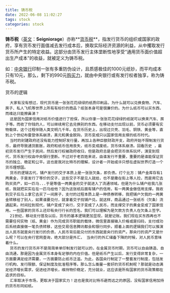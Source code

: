 ```yaml
---
title: 铸币税
date: 2022-06-08 11:02:27
tags: stock
categories: stock
---
```


**铸币税**（[英文](https://link.zhihu.com/?target=https%3A//zh.m.wikipedia.org/wiki/%E8%8B%B1%E6%96%87)：**Seigniorage**）亦称**[货币税](https://www.zhihu.com/search?q=货币税&search_source=Entity&hybrid_search_source=Entity&hybrid_search_extra={"sourceType"%3A"answer"%2C"sourceId"%3A522913906})**，指发行货币的组织或国家的政府，享有货币发行面值减去发行成本后，换取实际经济资源的利益，从中攫取发行货币所产生的特定收益。这部分由货币发行主体垄断性地享受“通用货币面价值超出生产成本”的收益，就被定义为铸币税。

如：[中央银行](https://link.zhihu.com/?target=https%3A//zh.m.wikipedia.org/wiki/%E4%B8%AD%E5%A4%AE%E9%8A%80%E8%A1%8C)印制一张有多重防伪设计，且质感极佳的1000元纸钞，而平均成本只有10元，那么，剩下的990元[购买力](https://link.zhihu.com/?target=https%3A//zh.m.wikipedia.org/wiki/%E8%B3%BC%E8%B2%B7%E5%8A%9B)，就由中央银行或有发行权者独享，称为铸币税。

<!--more-->

货币的逻辑

```
  大家有没有想过，现代货币是一张张花花绿绿的纸质印刷品，为什么就可以兑换食物、汽车、房子、私人飞机等世界上所有有标价的商品？纸张本身可是很廉价的。为什么纸币可以买东西，而维达只能擦鼻涕？
  这是因为国家信用对纸币价值进行了担保，所以你拿一张张花花绿绿的纸就可以换来汽车、房子等。而收了你钱的人，可以继续用它去兑换别的东西。在移动支付出现以前，货币必须要有实物载体，这个过程伴随人类文明几千年。在货币历史上，出现过贝壳、羽毛、铜铁、黄金等，直到上个世纪布雷登体系崩溃，美元和黄金脱钩，货币变成只以国家信用支撑的纸币时代。
  当时的封建政府还没有能力控制好发行量，再加上各种巨额财政开支，政府开始不限制发行货币，最终导致通货膨胀，政府和纸币信用丧失，纸币变成废纸，货币体系崩溃。回看历史 ，最初货币发行产生于民间，然后发行权被政府收归，但是政府总是会把货币体系玩坏，演变到现代，货币发行权由中央银行垄断。不过对于老百姓来说，由谁发行不重要，重要的是谁能保证货币的独立、稳定和公平。这也是我对比特币的理解，设计者一开始或许只想在虚拟世界打造一个货币理想国。
  货币的逻辑古代，铺户发行的交子本质上是一张张欠条，即负债。打个比方：铺户金库存有1两黄金，于是发行了等价的交子，这些交子不是见人就给，也不是撒在街上等人捡，而是用它去购买资产，如一匹马...于是等值一两黄金的交子就进入了流通领域。但是为什么铺户给我几张纸，我就把实实在在一匹马给他？因为这张纸后面有铺户的信用，有一两黄金做信用支撑。我收到交子后马上拿它去买了一间房子，支付的过程本质上是一种债券转移，我把铺户欠我的一两黄金转移给了别人，如果谁要兑付，就拿着交子找铺户兑。就这样，商品通过一张纸币（欠条）流通起来。时间拉到现代，铺户变成了央行，交子变成了人民币，而支撑交子的黄金变成了国家信用。一些国家的货币上还印有央行行长的签名，我们可以理解为是欠款方负责人在欠条上签字。
  21世纪，移动支付普及以后，货币的基本逻辑更加显现，就是记账。我们现在买东西再也不需要任何实物（纸、黄金）作为完成货币职能的载体，微信里直接输入价格或是扫码，支付成功后系统直接做一笔负债转移，这些交易信息腾讯都会和银行同步。顺着上面的逻辑我们可以推演出人民币就是央行发行的负债，人民币背后能兑付的东西就是央行的资产。那央行的资产又是什么呢？可以在央行官网查询，绝大部分是外汇， 当央行的外汇储备下降的时候，对人民币意味着什么。
  货币的发行货币并不是简简单单印制发行就可以的，在金属货币时期，货币可以自由铸造、自由流通，那是因为金属货币本身有足够的内在价值。但是纸币产生以后，发行变得非常复杂，一方面要满足经济需要，一方面要防止纸币泛滥。为此，各国央行制定了一整套发行制度，包括发行机构、发行限额、保证制度及批准程序等。那么怎么衡量一套好的货币机制呢？那就是动态满足经济增长需求，促进经济增长，维持物价稳定，充分就业，这应该是所有国家的货币政策都在追求的目标。
  汇率取决于市场，更取决于国家实力！这也是我对比特币避而远之的原因，没有国家信用加持的货币形同如纸。
  
```

